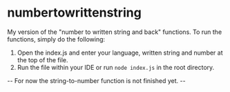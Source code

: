 # numbertowrittenstring

My version of the "number to written string and back" functions. To run the functions, simply do the following:

1. Open the index.js and enter your language, written string and number at the top of the file.
2. Run the file within your IDE or run ```node index.js``` in the root directory.

-- For now the string-to-number function is not finished yet. --
